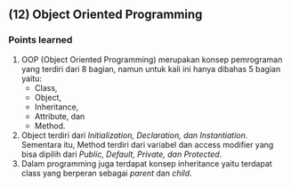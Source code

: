 ## (12) Object Oriented Programming

### Points learned
1. OOP (Object Oriented Programming) merupakan konsep pemrograman yang terdiri dari 8 bagian, namun untuk kali ini hanya dibahas 5 bagian yaitu:
	* Class, 
	* Object, 
	* Inheritance, 
	* Attribute, dan 
	* Method.
2. Object terdiri dari _Initialization, Declaration, dan Instantiation_. 
   Sementara itu, Method terdiri dari variabel dan access modifier yang bisa dipilih dari _Public, Default, Private, dan Protected_.
3. Dalam programming juga terdapat konsep inheritance yaitu terdapat class yang berperan sebagai _parent_ dan _child_.